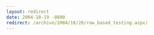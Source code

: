 ```yaml
---
layout: redirect
date: 2004-10-19 -0800
redirect: /archive/2004/10/20/row_based_testing.aspx/
---
```

